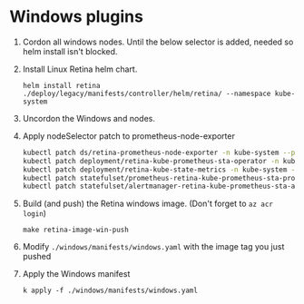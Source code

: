 # Windows plugins

1. Cordon all windows nodes. Until the below selector is added, needed so helm install isn't blocked.
2. Install Linux Retina helm chart.

    `helm install retina ./deploy/legacy/manifests/controller/helm/retina/ --namespace kube-system`

3. Uncordon the Windows and nodes.

4. Apply nodeSelector patch to prometheus-node-exporter

    ```bash
    kubectl patch ds/retina-prometheus-node-exporter -n kube-system --patch "$(cat ./windows/manifests/node-selector-patch.yaml)"
    kubectl patch deployment/retina-kube-prometheus-sta-operator -n kube-system --patch "$(cat ./windows/manifests/node-selector-patch.yaml)"
    kubectl patch deployment/retina-kube-state-metrics -n kube-system --patch "$(cat ./windows/manifests/node-selector-patch.yaml)"
    kubectl patch statefulset/prometheus-retina-kube-prometheus-sta-prometheus -n kube-system --patch "$(cat ./windows/manifests/node-selector-patch.yaml)"
    kubectl patch statefulset/alertmanager-retina-kube-prometheus-sta-alertmanager -n kube-system --patch "$(cat ./windows/manifests/node-selector-patch.yaml)"
    ```

5. Build (and push) the Retina windows image. (Don't forget to `az acr login`)

    `make retina-image-win-push`

6. Modify `./windows/manifests/windows.yaml` with the image tag you just pushed

7. Apply the Windows manifest

    `k apply -f ./windows/manifests/windows.yaml`
